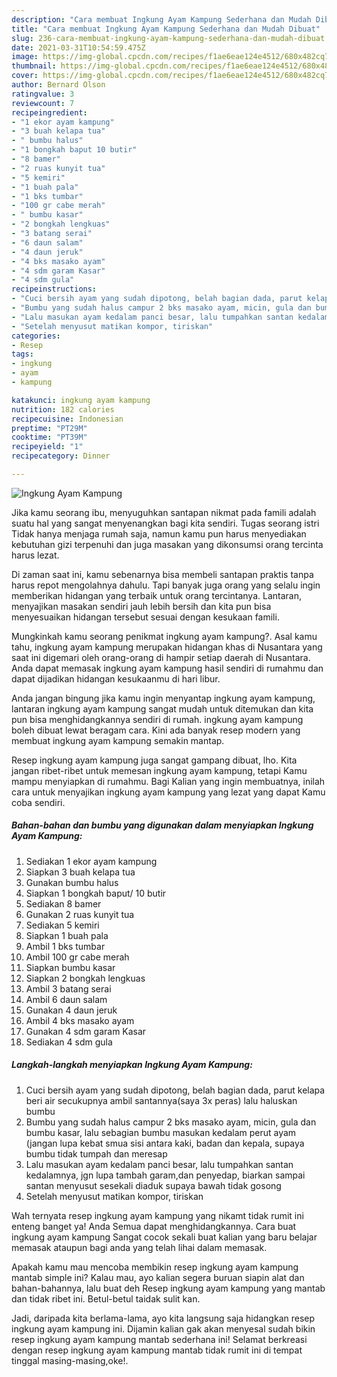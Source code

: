 ```yaml
---
description: "Cara membuat Ingkung Ayam Kampung Sederhana dan Mudah Dibuat"
title: "Cara membuat Ingkung Ayam Kampung Sederhana dan Mudah Dibuat"
slug: 236-cara-membuat-ingkung-ayam-kampung-sederhana-dan-mudah-dibuat
date: 2021-03-31T10:54:59.475Z
image: https://img-global.cpcdn.com/recipes/f1ae6eae124e4512/680x482cq70/ingkung-ayam-kampung-foto-resep-utama.jpg
thumbnail: https://img-global.cpcdn.com/recipes/f1ae6eae124e4512/680x482cq70/ingkung-ayam-kampung-foto-resep-utama.jpg
cover: https://img-global.cpcdn.com/recipes/f1ae6eae124e4512/680x482cq70/ingkung-ayam-kampung-foto-resep-utama.jpg
author: Bernard Olson
ratingvalue: 3
reviewcount: 7
recipeingredient:
- "1 ekor ayam kampung"
- "3 buah kelapa tua"
- " bumbu halus"
- "1 bongkah baput 10 butir"
- "8 bamer"
- "2 ruas kunyit tua"
- "5 kemiri"
- "1 buah pala"
- "1 bks tumbar"
- "100 gr cabe merah"
- " bumbu kasar"
- "2 bongkah lengkuas"
- "3 batang serai"
- "6 daun salam"
- "4 daun jeruk"
- "4 bks masako ayam"
- "4 sdm garam Kasar"
- "4 sdm gula"
recipeinstructions:
- "Cuci bersih ayam yang sudah dipotong, belah bagian dada, parut kelapa beri air secukupnya ambil santannya(saya 3x peras) lalu haluskan bumbu"
- "Bumbu yang sudah halus campur 2 bks masako ayam, micin, gula dan bumbu kasar, lalu sebagian bumbu masukan kedalam perut ayam (jangan lupa kebat smua sisi antara kaki, badan dan kepala, supaya bumbu tidak tumpah dan meresap"
- "Lalu masukan ayam kedalam panci besar, lalu tumpahkan santan kedalamnya, jgn lupa tambah garam,dan penyedap, biarkan sampai santan menyusut sesekali diaduk supaya bawah tidak gosong"
- "Setelah menyusut matikan kompor, tiriskan"
categories:
- Resep
tags:
- ingkung
- ayam
- kampung

katakunci: ingkung ayam kampung 
nutrition: 182 calories
recipecuisine: Indonesian
preptime: "PT29M"
cooktime: "PT39M"
recipeyield: "1"
recipecategory: Dinner

---
```



![Ingkung Ayam Kampung](https://img-global.cpcdn.com/recipes/f1ae6eae124e4512/680x482cq70/ingkung-ayam-kampung-foto-resep-utama.jpg)

Jika kamu seorang ibu, menyuguhkan santapan nikmat pada famili adalah suatu hal yang sangat menyenangkan bagi kita sendiri. Tugas seorang istri Tidak hanya menjaga rumah saja, namun kamu pun harus menyediakan kebutuhan gizi terpenuhi dan juga masakan yang dikonsumsi orang tercinta harus lezat.

Di zaman  saat ini, kamu sebenarnya bisa membeli santapan praktis tanpa harus repot mengolahnya dahulu. Tapi banyak juga orang yang selalu ingin memberikan hidangan yang terbaik untuk orang tercintanya. Lantaran, menyajikan masakan sendiri jauh lebih bersih dan kita pun bisa menyesuaikan hidangan tersebut sesuai dengan kesukaan famili. 



Mungkinkah kamu seorang penikmat ingkung ayam kampung?. Asal kamu tahu, ingkung ayam kampung merupakan hidangan khas di Nusantara yang saat ini digemari oleh orang-orang di hampir setiap daerah di Nusantara. Anda dapat memasak ingkung ayam kampung hasil sendiri di rumahmu dan dapat dijadikan hidangan kesukaanmu di hari libur.

Anda jangan bingung jika kamu ingin menyantap ingkung ayam kampung, lantaran ingkung ayam kampung sangat mudah untuk ditemukan dan kita pun bisa menghidangkannya sendiri di rumah. ingkung ayam kampung boleh dibuat lewat beragam cara. Kini ada banyak resep modern yang membuat ingkung ayam kampung semakin mantap.

Resep ingkung ayam kampung juga sangat gampang dibuat, lho. Kita jangan ribet-ribet untuk memesan ingkung ayam kampung, tetapi Kamu mampu menyiapkan di rumahmu. Bagi Kalian yang ingin membuatnya, inilah cara untuk menyajikan ingkung ayam kampung yang lezat yang dapat Kamu coba sendiri.

<!--inarticleads1-->

##### Bahan-bahan dan bumbu yang digunakan dalam menyiapkan Ingkung Ayam Kampung:

1. Sediakan 1 ekor ayam kampung
1. Siapkan 3 buah kelapa tua
1. Gunakan  bumbu halus
1. Siapkan 1 bongkah baput/ 10 butir
1. Sediakan 8 bamer
1. Gunakan 2 ruas kunyit tua
1. Sediakan 5 kemiri
1. Siapkan 1 buah pala
1. Ambil 1 bks tumbar
1. Ambil 100 gr cabe merah
1. Siapkan  bumbu kasar
1. Siapkan 2 bongkah lengkuas
1. Ambil 3 batang serai
1. Ambil 6 daun salam
1. Gunakan 4 daun jeruk
1. Ambil 4 bks masako ayam
1. Gunakan 4 sdm garam Kasar
1. Sediakan 4 sdm gula




<!--inarticleads2-->

##### Langkah-langkah menyiapkan Ingkung Ayam Kampung:

1. Cuci bersih ayam yang sudah dipotong, belah bagian dada, parut kelapa beri air secukupnya ambil santannya(saya 3x peras) lalu haluskan bumbu
1. Bumbu yang sudah halus campur 2 bks masako ayam, micin, gula dan bumbu kasar, lalu sebagian bumbu masukan kedalam perut ayam (jangan lupa kebat smua sisi antara kaki, badan dan kepala, supaya bumbu tidak tumpah dan meresap
1. Lalu masukan ayam kedalam panci besar, lalu tumpahkan santan kedalamnya, jgn lupa tambah garam,dan penyedap, biarkan sampai santan menyusut sesekali diaduk supaya bawah tidak gosong
1. Setelah menyusut matikan kompor, tiriskan




Wah ternyata resep ingkung ayam kampung yang nikamt tidak rumit ini enteng banget ya! Anda Semua dapat menghidangkannya. Cara buat ingkung ayam kampung Sangat cocok sekali buat kalian yang baru belajar memasak ataupun bagi anda yang telah lihai dalam memasak.

Apakah kamu mau mencoba membikin resep ingkung ayam kampung mantab simple ini? Kalau mau, ayo kalian segera buruan siapin alat dan bahan-bahannya, lalu buat deh Resep ingkung ayam kampung yang mantab dan tidak ribet ini. Betul-betul taidak sulit kan. 

Jadi, daripada kita berlama-lama, ayo kita langsung saja hidangkan resep ingkung ayam kampung ini. Dijamin kalian gak akan menyesal sudah bikin resep ingkung ayam kampung mantab sederhana ini! Selamat berkreasi dengan resep ingkung ayam kampung mantab tidak rumit ini di tempat tinggal masing-masing,oke!.

